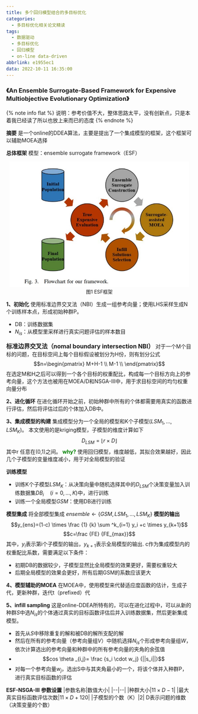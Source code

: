 ```yaml
---
title: 多个回归模型结合的多目标优化
categories:
  - 多目标优化相关论文精读
tags:
  - 数据驱动
  - 多目标优化
  - 回归模型
  - on-line data-driven
abbrlink: e1955ec1
data: 2022-10-11 16:35:00
---
```



### 《An Ensemble Surrogate-Based Framework for Expensive Multiobjective Evolutionary Optimization》

{% note info flat %}
说明：参考价值不大，整体思路太平，没有创新点，只是本着我已经读了所以也放上来而已的态度
{% endnote %}

**摘要**
是一个online的DDEA算法，主要是提出了一个集成模型的框架，这个框架可以辅助MOEA选择

**总体框架**
模型：ensemble surrogate framework（ESF）
<center><img src="/images/2022-10/3.jpg" alt="img" style="zoom:60%" /></center>

<center><font size="2">图1 ESF框架</font></center>

**1、初始化**
使用标准边界交叉法（NBI）生成一组参考向量；使用LHS采样生成N个训练样本点，形成初始种群P。
* DB：训练数据集
* $N_{is}$：从模型里采样进行真实问题评估的样本数目

**<font size="3">标准边界交叉法（nomal boundary intersection NBI）</font>**
对于一个M个目标的问题，在目标空间上每个目标假设被划分为H份，则有划分公式
$$n=\begin{pmatrix} M+H-1 \\ M-1 \\ \end{pmatrix}$$
在选定M和H之后可以得到一个各个目标的权重配比，构成每一个目标方向上的参考向量，这个方法也被用在MOEA/D和NSGA-Ⅲ中，用于求目标空间的均匀权重向量分布


**2、进化循环**
在进化循环开始之前，初始种群中所有的个体都需要用真实的函数进行评估，然后将评估过后的个体加入DB中。


**3、集成模型的构建**
集成模型分为一个全局的模型和K个子模型$(LSM_1,...,LSM_K)$。
本文使用的是kriging模型，子模型的维度计算如下
$$D_{LSM}=\lfloor r \times D \rfloor$$
其中r 任意在(0,1)之间。
**<font color="green">why?</font>**
使用回归模型，维度越低，其拟合效果越好，因此几个子模型的变量维度减小，用于对全局模型的验证

**训练模型**
* 训练K个子模型$LSM_K$：从决策向量中随机选择其中的$D_{LSM}$个决策变量加入训练数据集$DB_i \quad (i=0,...,K)$中，进行训练
* 训练一个全局模型$GSM$：使用DB进行训练

**模型集成**
将全部模型集成
$ensemble \leftarrow \{GSM,LSM_1,...,LSM_K\}$
**模型的输出**
$$y_{ens}=(1-c) \times \frac {1} {k} \sum ^k_{i=1} y_i +c \times y_{k+1}$$
$$c=\frac {FE} {FE_{max}}$$
其中，$y_i$表示第i个子模型的输出，$y_{k+1}$表示全局模型的输出.
c作为集成模型内的权重配比系数，需要满足以下条件：
* 初期DB的数据较少，子模型显然比全局模型的效果更好，需要权重较大
* 后期全局模型的效果会更好，所有后期GSM的系数应该更大

**4、模型辅助的MOEA**
在MOEA中，使用模型来代替适应度函数的估计，生成子代，更新种群，迭代t（prefixed）代

**5、infill sampling**
这是online-DDEA所特有的，可以在进化过程中，可以从新的种群$S$中选$N_{is}$的个体通过真实的目标函数评估后并入训练数据集，然后更新集成模型。
* 首先从$S$中移除重复的解和被DB的解所支配的解
* 然后在所有的参考向量（参考向量组$V$）中随机选择$N_{is}$个形成参考向量组$W$，依次计算选出的参考向量和种群中的所有参考向量的夹角的余弦值
* $$cos \theta _{i,j}= \frac {s_i \cdot w_j} {||s_i||}$$
* 对每一个参考向量$w_j$，选出S中与其夹角最小的一个，将该个体并入种群P，进行真实目标函数的评估

**ESF-NSGA-Ⅲ**
**参数设置**
|参数名称|数值大小|
|--|--|
|种群大小|$11 \times D-1$|
|最大真实目标函数评估次数|$11 \times D+120$|
|子模型的个数（K）|2|
D表示问题的维数（决策变量的个数）
